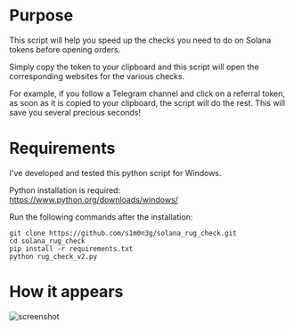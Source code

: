 # Purpose

This script will help you speed up the checks you need to do on Solana tokens before opening orders.

Simply copy the token to your clipboard and this script will open the corresponding websites for the various checks.

For example, if you follow a Telegram channel and click on a referral token, as soon as it is copied to your clipboard, the script will do the rest. This will save you several precious seconds!

# Requirements

I've developed and tested this python script for Windows.

Python installation is required: https://www.python.org/downloads/windows/

Run the following commands after the installation:
```
git clone https://github.com/s1m0n3g/solana_rug_check.git
cd solana_rug_check
pip install -r requirements.txt
python rug_check_v2.py
```

# How it appears
![screenshot](https://github.com/s1m0n3g/solana_rug_check/assets/41329914/10f33582-02ed-4099-ae8a-c0be54a19ebd)

